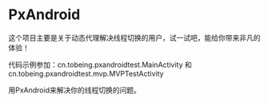 # PxAndroid
这个项目主要是关于动态代理解决线程切换的用户，试一试吧，能给你带来非凡的体验！

代码示例参加：cn.tobeing.pxandroidtest.MainActivity
和cn.tobeing.pxandroidtest.mvp.MVPTestActivity 

用PxAndroid来解决你的线程切换的问题。
